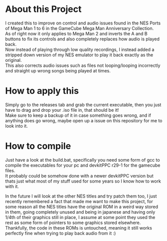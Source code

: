 # About this Project  
I created this to improve on control and audio issues found in the NES Ports of Mega Man 1 to 6 in the GameCube Mega Man Anniversary Collection.  
As of right now it only applies to Mega Man 2 and inverts the A and B buttons to fix its controls and also completely replaces how audio is played back.  
Now instead of playing through low quality recordings, I instead added a stripped down version of my NES emulator to play it back exactly as the original.  
This also corrects audio issues such as files not looping/looping incorrectly and straight up wrong songs being played at times.    

# How to apply this  
Simply go to the releases tab and grab the current executable, then you just have to drag and drop your .iso file in, that should be it!  
Make sure to keep a backup of it in case something goes wrong, and if anything does go wrong, maybe open up a issue on this repository for me to look into it.    

# How to compile  
Just have a look at the build.bat, specifically you need some form of gcc to compile the executables for your pc and devkitPPC r29-1 for the gamecube files.  
It probably could be somehow done with a newer devkitPPC version but thats just what most of my stuff used for some years so I know how to work with it.    

In the future I will look at the other NES titles and try patch them too, I just recently remembered a fact that made me want to make this project,
for some reason all the NES titles have the original ROM in a weird way stored in them, going completely unused and being in japanese and having only
1/4th of their graphics still in place, I assume at some point they used the rest as some form of pointers to some graphics stored elsewhere.  
Thankfully, the code in these ROMs is untouched, meaning it still works perfectly fine when trying to play back audio from it :)